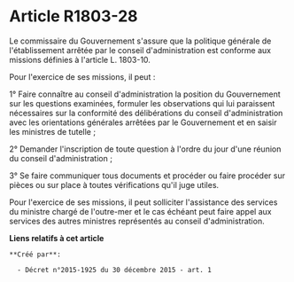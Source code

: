 # Article R1803-28

Le commissaire du Gouvernement s'assure que la politique générale de l'établissement arrêtée par le conseil d'administration
est conforme aux missions définies à l'article L. 1803-10. 

Pour l'exercice de ses missions, il peut : 

1° Faire connaître au conseil d'administration la position du Gouvernement sur les questions examinées, formuler les
observations qui lui paraissent nécessaires sur la conformité des délibérations du conseil d'administration avec les
orientations générales arrêtées par le Gouvernement et en saisir les ministres de tutelle ; 

2° Demander l'inscription de toute question à l'ordre du jour d'une réunion du conseil d'administration ; 

3° Se faire communiquer tous documents et procéder ou faire procéder sur pièces ou sur place à toutes vérifications qu'il
juge utiles. 

Pour l'exercice de ses missions, il peut solliciter l'assistance des services du ministre chargé de l'outre-mer et le cas
échéant peut faire appel aux services des autres ministres représentés au conseil d'administration.

**Liens relatifs à cet article**

	**Créé par**:

	  - Décret n°2015-1925 du 30 décembre 2015 - art. 1
